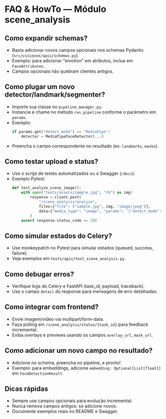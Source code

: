 # FAQ & HowTo — Módulo scene_analysis

## Como expandir schemas?
- Basta adicionar novos campos opcionais nos schemas Pydantic (`src/visiovox/apis/schemas.py`).
- Exemplo: para adicionar "emotion" em atributos, inclua em `FaceAttributes`.
- Campos opcionais não quebram clientes antigos.

## Como plugar um novo detector/landmark/segmenter?
- Importe sua classe no `pipeline_manager.py`.
- Instancie e chame no método `run_pipeline` conforme o parâmetro em `params`.
- Exemplo:
  ```python
  if params.get("detect_mode") == "MediaPipe":
      detector = MediaPipeFaceDetector(...)
  ```
- Preencha o campo correspondente no resultado (ex: `landmarks`, `masks`).

## Como testar upload e status?
- Use o script de testes automatizados ou o Swagger (`/docs`).
- Exemplo Pytest:
  ```python
  def test_analyze_scene_image():
      with open("tests/assets/sample.jpg", "rb") as img:
          response = client.post(
              "/scene_analysis/analyze",
              files={"file": ("sample.jpg", img, "image/jpeg")},
              data={"media_type": "image", "params": '{"detect_mode": "YOLOFace"}'}
          )
      assert response.status_code == 200
  ```

## Como simular estados do Celery?
- Use monkeypatch no Pytest para simular estados (queued, success, failure).
- Veja exemplos em `tests/apis/test_scene_analysis.py`.

## Como debugar erros?
- Verifique logs do Celery e FastAPI (task_id, payload, traceback).
- Use o campo `detail` do response para mensagens de erro detalhadas.

## Como integrar com frontend?
- Envie imagem/vídeo via multipart/form-data.
- Faça polling em `/scene_analysis/status/{task_id}` para feedback incremental.
- Exiba overlays e previews usando os campos `overlay_url`, `mask_url`.

## Como adicionar um novo campo no resultado?
- Adicione no schema, preencha no pipeline, e pronto!
- Exemplo: para embeddings, adicione `embedding: Optional[List[float]]` em `FaceDetectionResult`.

## Dicas rápidas
- Sempre use campos opcionais para evolução incremental.
- Nunca remova campos antigos: só adicione novos.
- Documente exemplos reais no README e Swagger. 